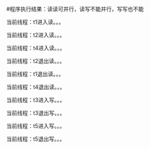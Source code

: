 #程序执行结果：读读可并行，读写不能并行，写写也不能

当前线程：t1进入读。。。

当前线程：t2进入读。。。

当前线程：t4进入读。。。

当前线程：t2退出读。。。

当前线程：t1退出读。。。

当前线程：t4退出读。。。

当前线程：t3进入写。。。

当前线程：t3退出写。。。

当前线程：t5进入写。。。

当前线程：t5退出写。。。
